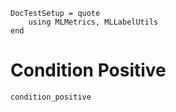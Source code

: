 ```@meta
DocTestSetup = quote
    using MLMetrics, MLLabelUtils
end
```

# Condition Positive

```@docs
condition_positive
```
